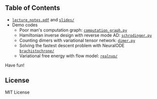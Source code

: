 ## Table of Contents

* [`lecture_notes.pdf`](lecture_notes.pdf) and [`slides/`](slides)
* Demo codes
    * Poor man's computation graph: [`computation_graph.py`](computation_graph.py)
    * Hamiltonian inverse design with reverse mode AD: [`schrodinger.py`](schrodinger.py)
    * Counting dimers with variational tensor network: [`dimer.py`](schrodinger.py)
    * Solving the fastest descent problem with NeuralODE [`brachistochrone/`](brachistochrone)
    * Variational free energy with flow model: [`realnvp/`](realnvp)

Have fun! 

## License 
MIT License 

